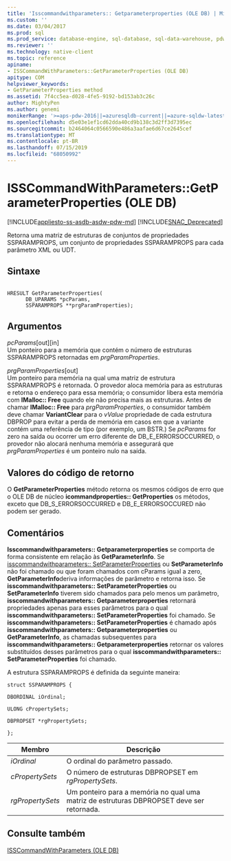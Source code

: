 ```yaml
---
title: 'Isscommandwithparameters:: Getparameterproperties (OLE DB) | Microsoft Docs'
ms.custom: ''
ms.date: 03/04/2017
ms.prod: sql
ms.prod_service: database-engine, sql-database, sql-data-warehouse, pdw
ms.reviewer: ''
ms.technology: native-client
ms.topic: reference
apiname:
- ISSCommandWithParameters::GetParameterProperties (OLE DB)
apitype: COM
helpviewer_keywords:
- GetParameterProperties method
ms.assetid: 7f4cc5ea-d028-4fe5-9192-bd153ab3c26c
author: MightyPen
ms.author: genemi
monikerRange: '>=aps-pdw-2016||=azuresqldb-current||=azure-sqldw-latest||>=sql-server-2016||=sqlallproducts-allversions||>=sql-server-linux-2017||=azuresqldb-mi-current'
ms.openlocfilehash: d5e03e1ef1cd62dda40cd9b138c3d2ff3d7395ec
ms.sourcegitcommit: b2464064c0566590e486a3aafae6d67ce2645cef
ms.translationtype: MT
ms.contentlocale: pt-BR
ms.lasthandoff: 07/15/2019
ms.locfileid: "68050992"
---
```

# <a name="isscommandwithparametersgetparameterproperties-ole-db"></a>ISSCommandWithParameters::GetParameterProperties (OLE DB)
[!INCLUDE[appliesto-ss-asdb-asdw-pdw-md](../../includes/appliesto-ss-asdb-asdw-pdw-md.md)]
[!INCLUDE[SNAC_Deprecated](../../includes/snac-deprecated.md)]

  Retorna uma matriz de estruturas de conjuntos de propriedades SSPARAMPROPS, um conjunto de propriedades SSPARAMPROPS para cada parâmetro XML ou UDT.  
  
## <a name="syntax"></a>Sintaxe  
  
```  
  
HRESULT GetParameterProperties(  
      DB_UPARAMS *pcParams,  
      SSPARAMPROPS **prgParamProperties);  
```  
  
## <a name="arguments"></a>Argumentos  
 *pcParams*[out][in]  
 Um ponteiro para a memória que contém o número de estruturas SSPARAMPROPS retornadas em *prgParamProperties*.  
  
 *prgParamProperties*[out]  
 Um ponteiro para memória na qual uma matriz de estrutura SSPARAMPROPS é retornada. O provedor aloca memória para as estruturas e retorna o endereço para essa memória; o consumidor libera esta memória com **IMalloc:: Free** quando ele não precisa mais as estruturas. Antes de chamar **IMalloc:: Free** para *prgParamProperties*, o consumidor também deve chamar **VariantClear** para o *vValue* propriedade de cada estrutura DBPROP para evitar a perda de memória em casos em que a variante contém uma referência de tipo (por exemplo, um BSTR.) Se *pcParams* for zero na saída ou ocorrer um erro diferente de DB_E_ERRORSOCCURRED, o provedor não alocará nenhuma memória e assegurará que *prgParamProperties* é um ponteiro nulo na saída.  
  
## <a name="return-code-values"></a>Valores do código de retorno  
 O **GetParameterProperties** método retorna os mesmos códigos de erro que o OLE DB de núcleo **icommandproperties:: GetProperties** os métodos, exceto que DB_S_ERRORSOCCURRED e DB_E_ERRORSOCCURED não podem ser gerado.  
  
## <a name="remarks"></a>Comentários  
 **Isscommandwithparameters:: Getparameterproperties** se comporta de forma consistente em relação às **GetParameterInfo**. Se [isscommandwithparameters:: SetParameterProperties](../../relational-databases/native-client-ole-db-interfaces/isscommandwithparameters-setparameterproperties-ole-db.md) ou **SetParameterInfo** não foi chamado ou que foram chamados com cParams igual a zero, **GetParameterInfo**deriva informações de parâmetro e retorna isso. Se **isscommandwithparameters:: SetParameterProperties** ou **SetParameterInfo** tiverem sido chamados para pelo menos um parâmetro, **isscommandwithparameters:: Getparameterproperties**  retornará propriedades apenas para esses parâmetros para o qual **isscommandwithparameters:: SetParameterProperties** foi chamado. Se **isscommandwithparameters:: SetParameterProperties** é chamado após **isscommandwithparameters:: Getparameterproperties** ou **GetParameterInfo**, as chamadas subsequentes para **isscommandwithparameters:: Getparameterproperties** retornar os valores substituídos desses parâmetros para o qual **isscommandwithparameters:: SetParameterProperties** foi chamado.  
  
 A estrutura SSPARAMPROPS é definida da seguinte maneira:  
  
 `struct SSPARAMPROPS {`  
  
 `DBORDINAL iOrdinal;`  
  
 `ULONG cPropertySets;`  
  
 `DBPROPSET *rgPropertySets;`  
  
 `};`  
  
|Membro|Descrição|  
|------------|-----------------|  
|*iOrdinal*|O ordinal do parâmetro passado.|  
|*cPropertySets*|O número de estruturas DBPROPSET em *rgPropertySets*.|  
|*rgPropertySets*|Um ponteiro para a memória no qual uma matriz de estruturas DBPROPSET deve ser retornada.|  
  
## <a name="see-also"></a>Consulte também  
 [ISSCommandWithParameters &#40;OLE DB&#41;](../../relational-databases/native-client-ole-db-interfaces/isscommandwithparameters-ole-db.md)  
  
  
